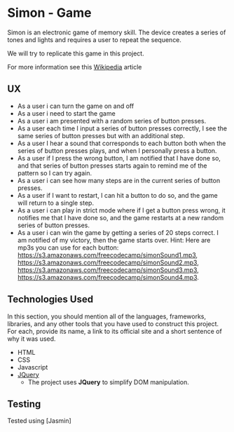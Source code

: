 # Simon - Game

Simon is an electronic game of memory skill.
The device creates a series of tones and lights and requires a user to repeat the sequence.

We will try to replicate this game in this project.

For more information see this 
[Wikipedia](https://en.wikipedia.org/wiki/Z) article
 
## UX

- As a user i can turn the game on and off
- As a user i need to start the game
- As a user i am presented with a random series of button presses.
- As a user each time I input a series of button presses correctly, I see the 
same series of button presses but with an additional step.
- As a user I hear a sound that corresponds to each button both when the series 
of button presses plays, and when I personally press a button.
- As a user if I press the wrong button, I am notified that I have done so, and
that series of button presses starts again to remind me of the pattern so I can try again.
- As a user i can see how many steps are in the current series of button presses.
- As a user if I want to restart, I can hit a button to do so, and the game will return to a single step.
- As a user i can play in strict mode where if I get a button press wrong, it notifies
  me that I have done so, and the game restarts at a new random series of button presses.
- As a  user i can win the game by getting a series of 20 steps correct. I am notified of my victory, then the game starts over.
Hint: Here are mp3s you can use for each button: https://s3.amazonaws.com/freecodecamp/simonSound1.mp3, https://s3.amazonaws.com/freecodecamp/simonSound2.mp3, https://s3.amazonaws.com/freecodecamp/simonSound3.mp3, https://s3.amazonaws.com/freecodecamp/simonSound4.mp3.

<!--## Features-->

<!--In this section, you should go over the different parts of your project, and describe each in a sentence or so.-->
 
<!--### Existing Features-->
<!--- Feature 1 - allows users X to achieve Y, by having them fill out Z-->
<!--- ...-->

<!--For some/all of your features, you may choose to reference the specific project files that implement them, although this is entirely optional.-->

<!--In addition, you may also use this section to discuss plans for additional features to be implemented in the future:-->

<!--### Features Left to Implement-->
<!--- Another feature idea-->

## Technologies Used

In this section, you should mention all of the languages, frameworks, libraries, and any other tools that you have used to construct this project. For each, provide its name, a link to its official site and a short sentence of why it was used.

- HTML
- CSS
- Javascript
- [JQuery](https://jquery.com)
    - The project uses **JQuery** to simplify DOM manipulation.


## Testing

Tested using [Jasmin]
<!--In this section, you need to convince the assessor that you have conducted enough testing to legitimately believe that the site works well. Essentially, in this part you will want to go over all of your user stories from the UX section and ensure that they all work as intended, with the project providing an easy and straightforward way for the users to achieve their goals.-->

<!--Whenever it is feasible, prefer to automate your tests, and if you've done so, provide a brief explanation of your approach, link to the test file(s) and explain how to run them.-->

<!--For any scenarios that have not been automated, test the user stories manually and provide as much detail as is relevant. A particularly useful form for describing your testing process is via scenarios, such as:-->

<!--1. Contact form:-->
<!--    1. Go to the "Contact Us" page-->
<!--    2. Try to submit the empty form and verify that an error message about the required fields appears-->
<!--    3. Try to submit the form with an invalid email address and verify that a relevant error message appears-->
<!--    4. Try to submit the form with all inputs valid and verify that a success message appears.-->

<!--In addition, you should mention in this section how your project looks and works on different browsers and screen sizes.-->

<!--You should also mention in this section any interesting bugs or problems you discovered during your testing, even if you haven't addressed them yet.-->

<!--If this section grows too long, you may want to split it off into a separate file and link to it from here.-->

<!--## Deployment-->

<!--This section should describe the process you went through to deploy the project to a hosting platform (e.g. GitHub Pages or Heroku).-->

<!--In particular, you should provide all details of the differences between the deployed version and the development version, if any, including:-->
<!--- Different values for environment variables (Heroku Config Vars)?-->
<!--- Different configuration files?-->
<!--- Separate git branch?-->

<!--In addition, if it is not obvious, you should also describe how to run your code locally.-->


<!--## Credits-->

<!--### Content-->
<!--- The text for section Y was copied from the [Wikipedia article Z](https://en.wikipedia.org/wiki/Z)-->

<!--### Media-->
<!--- The photos used in this site were obtained from ...-->

<!--### Acknowledgements-->

<!--- I received inspiration for this project from X-->
